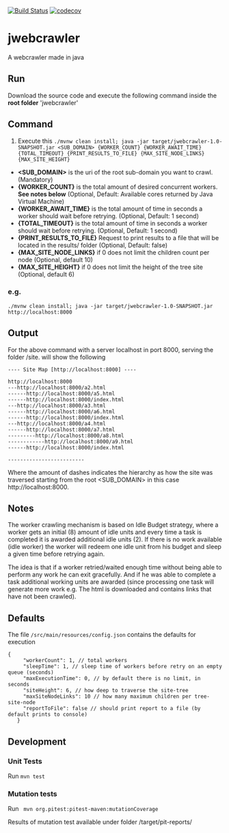 [![Build Status](https://travis-ci.org/acabra85/jwebcrawler.svg?branch=master)](https://travis-ci.org/acabra85/jwebcrawler)
[![codecov](https://codecov.io/gh/acabra85/jwebcrawler/branch/master/graph/badge.svg)](https://codecov.io/gh/acabra85/jwebcrawler)

# jwebcrawler
A webcrawler made in java

## Run
Download the source code and execute the following command inside the **root folder** 'jwebcrawler'

## Command
1. Execute this ```./mvnw clean install; java -jar target/jwebcrawler-1.0-SNAPSHOT.jar <SUB_DOMAIN> {WORKER_COUNT} {WORKER_AWAIT_TIME} {TOTAL_TIMEOUT} {PRINT_RESULTS_TO_FILE} {MAX_SITE_NODE_LINKS} {MAX_SITE_HEIGHT}```
* **<SUB_DOMAIN>** is the uri of the root sub-domain you want to crawl. (Mandatory)
* **{WORKER_COUNT}** is the total amount of desired concurrent workers. **See notes below** (Optional, 
Default: Available cores returned by Java Virtual Machine)
* **{WORKER_AWAIT_TIME}** is the total amount of time in seconds a worker should wait before retrying. (Optional, Default: 1 second)
* **{TOTAL_TIMEOUT}** is the total amount of time in seconds a worker should wait before retrying. (Optional, Default: 1 second)
* **{PRINT_RESULTS_TO_FILE}** Request to print results to a file that will be located in the results/ folder (Optional, Default: false)
* **{MAX_SITE_NODE_LINKS}** if 0 does not limit the children count per node (Optional, default 10)
* **{MAX_SITE_HEIGHT}** if 0 does not limit the height of the tree site (Optional, default 6)
### e.g. 
```./mvnw clean install; java -jar target/jwebcrawler-1.0-SNAPSHOT.jar http://localhost:8000```
## Output

For the above command with a server localhost in port 8000, serving the folder /site. will show the following
```
---- Site Map [http://localhost:8000] ----

http://localhost:8000
---http://localhost:8000/a2.html
------http://localhost:8000/a5.html
------http://localhost:8000/index.html
---http://localhost:8000/a3.html
------http://localhost:8000/a6.html
------http://localhost:8000/index.html
---http://localhost:8000/a4.html
------http://localhost:8000/a7.html
---------http://localhost:8000/a8.html
------------http://localhost:8000/a9.html
------http://localhost:8000/index.html

-------------------------
```
Where the amount of dashes indicates the hierarchy as how the site was traversed starting from the root <SUB_DOMAIN> in 
this case http://localhost:8000.
 
 
## Notes
The worker crawling mechanism is based on Idle Budget strategy, where a worker gets an initial (8) amount of idle units
and every time a task is completed it is awarded additional idle units (2).
If there is no work available (idle worker) the worker will redeem one idle unit from his budget and sleep a given time 
before retrying again.

The idea is that if a worker retried/waited enough time without being able to perform any work he can exit gracefully.
And if he was able to complete a task additional working units are awarded (since processing one task will generate
more work e.g. The html is downloaded and contains links that have not been crawled).

## Defaults
The file ```/src/main/resources/config.json``` contains the defaults for execution
```
{
     "workerCount": 1, // total workers
     "sleepTime": 1, // sleep time of workers before retry on an empty queue (seconds)
     "maxExecutionTime": 0, // by default there is no limit, in seconds 
     "siteHeight": 6, // how deep to traverse the site-tree
     "maxSiteNodeLinks": 10 // how many maximum children per tree-site-node
     "reportToFile": false // should print report to a file (by default prints to console) 
   }
```

## Development

### Unit Tests
Run ```mvn test```

### Mutation tests
Run ``` mvn org.pitest:pitest-maven:mutationCoverage```

Results of mutation test available under folder /target/pit-reports/
